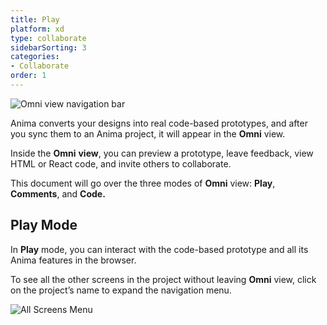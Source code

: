 ```yaml
---
title: Play
platform: xd
type: collaborate
sidebarSorting: 3
categories: 
- Collaborate
order: 1
---
```

![Omni view navigation bar](https://s3.amazonaws.com/animaapp/docs/web-app/Anima%204%20-%20Omni%20View%20top%20bar.png)

Anima converts your designs into real code-based prototypes, and after you sync them to an Anima project, it will appear in the **Omni** view.

Inside the **Omni** **view**, you can preview a prototype, leave feedback, view  HTML or React code, and invite others to collaborate.

This document will go over the three modes of **Omni** view: **Play**, **Comments**, and **Code.**

## **Play Mode**

In **Play** mode, you can interact with the code-based prototype and all its Anima features in the browser.

To see all the other screens in the project without leaving **Omni** view, click on the project’s name to expand the navigation menu.

![All Screens Menu](https://s3.amazonaws.com/animaapp/docs/web-app/Anima%204%20-%20Play%20more%20screens%20opt.gif)
